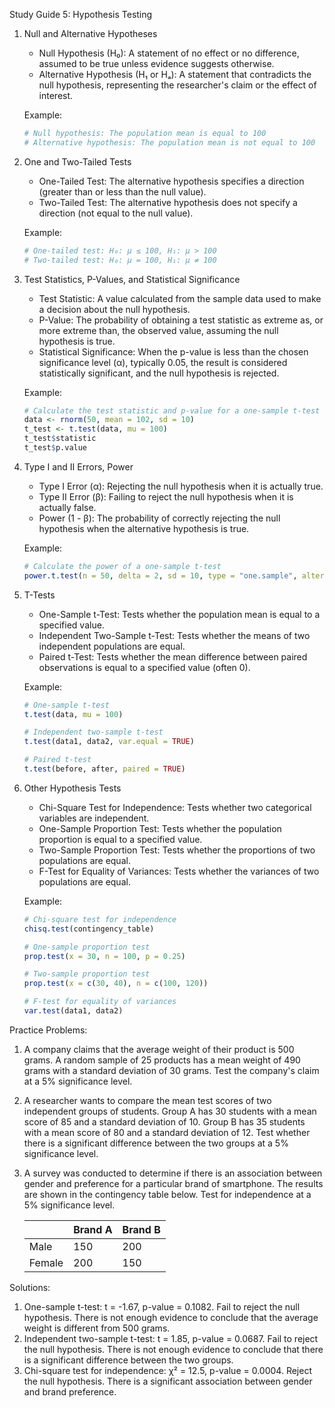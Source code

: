 Study Guide 5: Hypothesis Testing

1. Null and Alternative Hypotheses
   - Null Hypothesis (H₀): A statement of no effect or no difference, assumed to be true unless evidence suggests otherwise.
   - Alternative Hypothesis (H₁ or Hₐ): A statement that contradicts the null hypothesis, representing the researcher's claim or the effect of interest.
   
   Example:
   ```R
   # Null hypothesis: The population mean is equal to 100
   # Alternative hypothesis: The population mean is not equal to 100
   ```

2. One and Two-Tailed Tests
   - One-Tailed Test: The alternative hypothesis specifies a direction (greater than or less than the null value).
   - Two-Tailed Test: The alternative hypothesis does not specify a direction (not equal to the null value).
   
   Example:
   ```R
   # One-tailed test: H₀: μ ≤ 100, H₁: μ > 100
   # Two-tailed test: H₀: μ = 100, H₁: μ ≠ 100
   ```

3. Test Statistics, P-Values, and Statistical Significance
   - Test Statistic: A value calculated from the sample data used to make a decision about the null hypothesis.
   - P-Value: The probability of obtaining a test statistic as extreme as, or more extreme than, the observed value, assuming the null hypothesis is true.
   - Statistical Significance: When the p-value is less than the chosen significance level (α), typically 0.05, the result is considered statistically significant, and the null hypothesis is rejected.
   
   Example:
   ```R
   # Calculate the test statistic and p-value for a one-sample t-test
   data <- rnorm(50, mean = 102, sd = 10)
   t_test <- t.test(data, mu = 100)
   t_test$statistic
   t_test$p.value
   ```

4. Type I and II Errors, Power
   - Type I Error (α): Rejecting the null hypothesis when it is actually true.
   - Type II Error (β): Failing to reject the null hypothesis when it is actually false.
   - Power (1 - β): The probability of correctly rejecting the null hypothesis when the alternative hypothesis is true.
   
   Example:
   ```R
   # Calculate the power of a one-sample t-test
   power.t.test(n = 50, delta = 2, sd = 10, type = "one.sample", alternative = "two.sided")
   ```

5. T-Tests
   - One-Sample t-Test: Tests whether the population mean is equal to a specified value.
   - Independent Two-Sample t-Test: Tests whether the means of two independent populations are equal.
   - Paired t-Test: Tests whether the mean difference between paired observations is equal to a specified value (often 0).
   
   Example:
   ```R
   # One-sample t-test
   t.test(data, mu = 100)
   
   # Independent two-sample t-test
   t.test(data1, data2, var.equal = TRUE)
   
   # Paired t-test
   t.test(before, after, paired = TRUE)
   ```

6. Other Hypothesis Tests
   - Chi-Square Test for Independence: Tests whether two categorical variables are independent.
   - One-Sample Proportion Test: Tests whether the population proportion is equal to a specified value.
   - Two-Sample Proportion Test: Tests whether the proportions of two populations are equal.
   - F-Test for Equality of Variances: Tests whether the variances of two populations are equal.
   
   Example:
   ```R
   # Chi-square test for independence
   chisq.test(contingency_table)
   
   # One-sample proportion test
   prop.test(x = 30, n = 100, p = 0.25)
   
   # Two-sample proportion test
   prop.test(x = c(30, 40), n = c(100, 120))
   
   # F-test for equality of variances
   var.test(data1, data2)
   ```

Practice Problems:

1. A company claims that the average weight of their product is 500 grams. A random sample of 25 products has a mean weight of 490 grams with a standard deviation of 30 grams. Test the company's claim at a 5% significance level.
2. A researcher wants to compare the mean test scores of two independent groups of students. Group A has 30 students with a mean score of 85 and a standard deviation of 10. Group B has 35 students with a mean score of 80 and a standard deviation of 12. Test whether there is a significant difference between the two groups at a 5% significance level.
3. A survey was conducted to determine if there is an association between gender and preference for a particular brand of smartphone. The results are shown in the contingency table below. Test for independence at a 5% significance level.

   |        | Brand A | Brand B |
   |--------|---------|---------|
   | Male   | 150     | 200     |
   | Female | 200     | 150     |

Solutions:

1. One-sample t-test: t = -1.67, p-value = 0.1082. Fail to reject the null hypothesis. There is not enough evidence to conclude that the average weight is different from 500 grams.
2. Independent two-sample t-test: t = 1.85, p-value = 0.0687. Fail to reject the null hypothesis. There is not enough evidence to conclude that there is a significant difference between the two groups.
3. Chi-square test for independence: χ² = 12.5, p-value = 0.0004. Reject the null hypothesis. There is a significant association between gender and brand preference.